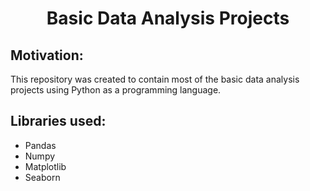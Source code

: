 
<h1 align="center">Basic Data Analysis Projects </h1>

## Motivation:
This repository was created to contain most of the basic data analysis projects using Python as a programming language.

## Libraries used:
- Pandas
- Numpy
- Matplotlib
- Seaborn

